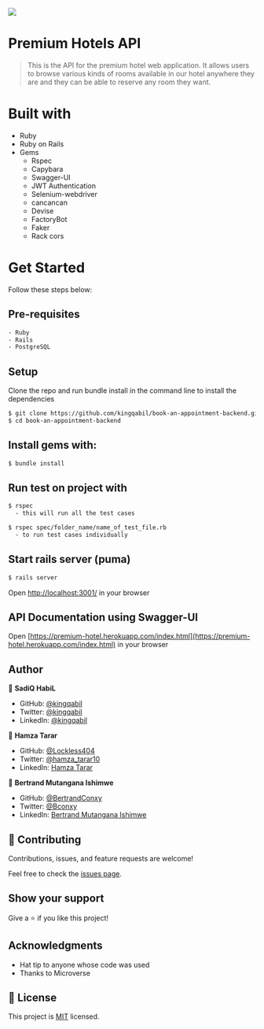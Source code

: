 ![](https://img.shields.io/badge/PremiumHotels-green)
# Premium Hotels API
> This is the API for the premium hotel web application. It allows users to browse various kinds of rooms available in our hotel anywhere they are and they can be able to reserve any room they want.

# Built with
- Ruby
- Ruby on Rails
- Gems
  - Rspec
  - Capybara
  - Swagger-UI
  - JWT Authentication
  - Selenium-webdriver
  - cancancan
  - Devise
  - FactoryBot
  - Faker
  - Rack cors

# Get Started
Follow these steps below:

## Pre-requisites

```bash
- Ruby
- Rails
- PostgreSQL
```

## Setup
Clone the repo and run bundle install in the command line to install the dependencies

```bash
$ git clone https://github.com/kingqabil/book-an-appointment-backend.git
$ cd book-an-appointment-backend
```

## Install gems with:

```bash
$ bundle install
```

## Run test on project with

```bash
$ rspec
  - this will run all the test cases
```

```bash
$ rspec spec/folder_name/name_of_test_file.rb
  - to run test cases individually
```

## Start rails server (puma)

```bash
$ rails server
```

Open [http://localhost:3001/](http://localhost:3001/) in your browser

## API Documentation using Swagger-UI
Open [https://premium-hotel.herokuapp.com/index.html](https://premium-hotel.herokuapp.com/index.html) in your browser

## Author

👤 **SadiQ HabiL**

- GitHub: [@kingqabil](https://github.com/kingqabil)
- Twitter: [@kingqabil](https://twitter.com/kingqabil)
- LinkedIn: [@kingqabil](https://linkedin.com/in/kingqabil)

👤 **Hamza Tarar**

- GitHub: [@Lockless404](https://github.com/Lockless404)
- Twitter: [@hamza_tarar10](https://twitter.com/hamza_tarar10)
- LinkedIn: [Hamza Tarar](https://www.linkedin.com/in/hamzaalitarar/)

👤 **Bertrand Mutangana Ishimwe**

- GitHub: [@BertrandConxy](https://github.com/BertrandConxy)
- Twitter: [@Bconxy](https://twitter.com/BertrandMutanga)
- LinkedIn: [Bertrand Mutangana Ishimwe](https://www.linkedin.com/in/bertrandmutangana)

## 🤝 Contributing

Contributions, issues, and feature requests are welcome!

Feel free to check the [issues page](../../issues/).

## Show your support

Give a ⭐️ if you like this project!

## Acknowledgments

- Hat tip to anyone whose code was used
- Thanks to Microverse

## 📝 License

This project is [MIT](./MIT.md) licensed.
